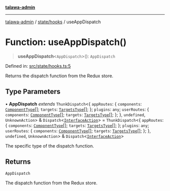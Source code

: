 [**talawa-admin**](../../../README.md)

***

[talawa-admin](../../../README.md) / [state/hooks](../README.md) / useAppDispatch

# Function: useAppDispatch()

> **useAppDispatch**\<`AppDispatch`\>(): `AppDispatch`

Defined in: [src/state/hooks.ts:5](https://github.com/gautam-divyanshu/talawa-admin/blob/cfee07d9592eee1569f258baf49181c393e48f1b/src/state/hooks.ts#L5)

Returns the dispatch function from the Redux store.

## Type Parameters

• **AppDispatch** *extends* `ThunkDispatch`\<\{ `appRoutes`: \{ `components`: [`ComponentType`](../../reducers/routesReducer/type-aliases/ComponentType.md)[]; `targets`: [`TargetsType`](../../reducers/routesReducer/type-aliases/TargetsType.md)[]; \}; `plugins`: `any`; `userRoutes`: \{ `components`: [`ComponentType`](../../reducers/userRoutesReducer/type-aliases/ComponentType.md)[]; `targets`: [`TargetsType`](../../reducers/userRoutesReducer/type-aliases/TargetsType.md)[]; \}; \}, `undefined`, `UnknownAction`\> & `Dispatch`\<[`InterfaceAction`](../../helpers/Action/interfaces/InterfaceAction.md)\> = `ThunkDispatch`\<\{ `appRoutes`: \{ `components`: [`ComponentType`](../../reducers/routesReducer/type-aliases/ComponentType.md)[]; `targets`: [`TargetsType`](../../reducers/routesReducer/type-aliases/TargetsType.md)[]; \}; `plugins`: `any`; `userRoutes`: \{ `components`: [`ComponentType`](../../reducers/userRoutesReducer/type-aliases/ComponentType.md)[]; `targets`: [`TargetsType`](../../reducers/userRoutesReducer/type-aliases/TargetsType.md)[]; \}; \}, `undefined`, `UnknownAction`\> & `Dispatch`\<[`InterfaceAction`](../../helpers/Action/interfaces/InterfaceAction.md)\>

The specific type of the dispatch function.

## Returns

`AppDispatch`

The dispatch function from the Redux store.
